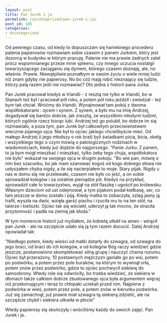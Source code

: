 ```yaml
---
layout: post
title: Pan Jurek i ja
permalink: /uncategorized/pan-jurek-i-ja/
post_id: 185
categories: 
- Uncategorized
---
```


Od pewnego czasu, od kiedy to dopuszczam się haniebnego procederu palenia papierosów rozmawiam sobie czasem z panem Jurkiem, który jest dozorcą w budynku w którym pracuję. Palenie nie ma prawie żadnych zalet prócz wspomnianego przeze mnie spleenu, czy innego uczucia nostalgii towarzyszącego zaciąganiu się dymem, którego czasem doznaję, ale, no właśnie. Prawie. Niewątpliwie poznałbym w swoim życiu o wiele mniej ludzi niż znam gdyby nie papierosy. No bo cóż mają robić nieznający się ludzie, którzy palą razem jeśli nie rozmawiać? Oto jedna z historii pana Jurka.

Pan Jurek pracował kiedyś w Irlandii - z resztą nie tylko w Irlandii, bo w Stanach też był i pracował pół roku, a potem pół roku jeździł i zwiedzał - też bym tak chciał. Wróćmy do Irlandii. Wynajmował tam pokój z dwoma współlokatorami : ojcem i synem. Z synem, a było mu na imię Andrzej, dogadywał się bardzo dobrze, jak zresztą, ze wszystkimi młodymi ludźmi, których ogólnie rzecz biorąc lubi. Andrzej też go polubił, bo dobrze im się rozmawiało, a poza tym, pan Jurek był całkowitym przeciwieństwem wiecznie pijanego ojca. Nie był to ojciec jakiego chcielibyście mieć. Od małego Andrzej (i jego młodszy o rok brat) byli świadkami picia, bicia, obelg i wszystkiego tego o czym mówią o patologicznych rodzinach w wiadomościach, kiedy już dojdzie do najgorszego. "Panie Jurku. Z panem, to ja bym mógł mieszkać i mieszkać, tylko żeby tego chuja, współlokatora nie było" wskazał na swojego ojca w drugim pokoju. "Bo wie pan, mówię o nim bez szacunku, bo jak mam szanować kogoś od kogo dobrego słowa nie usłyszałem chyba nigdy, a ile się nacierpiałem to moje. Stary pijak. Nigdy u nas w domu się nie przelewało, czasem nie było co jeść, a on sobie sprowadzał kolegów i za ostatnie pieniądze pili. Kiedyś na przykład, sprowadził całe to towarzystwo, wyjął na stół flaszkę i ugościł po królewsku. Własnym dzieciom od ust odejmował, a tym pijakom podał kiełbasę, ser, co tam jeszcze w domu zostało i piją. Kiedy matka to zobaczyła, szlag jasny ją trafił, wyszła na dwór, wzięła garść piachu i rzuciła mu to na ten stół, na talerze i kieliszki. Ojciec tak się wściekł, uderzył ją tak mocno, że straciła przytomność i padła na ziemię jak kłoda."

W tym momencie historii już myślałem, że kobietę utłukł na amen - wtrącił pan Jurek - ale na szczęście udało się ją tym razem docucić. Dalej Andrzej opowiadał tak:

"Niedługo potem, kiedy wieści od matki dotarły do szwagra, od szwagra do jego braci, od braci do ich kolegów, a od kolegów Bóg raczy wiedzieć gdzie jeszcze, postanowiono skompletować silną grupę i nauczyć chama rozumu. Ojciec był przerażony, 10 postawnych mężczyzn ganiało go po wsi, potem po podwórku, a potem przez pole buraków, na którym to wywinął orła, potem znów przez podwórko, gdzie to ojciec pochwycił siekierę do samoobrony. Wtedy role się odwróciły, bo trzeba wiedzieć, że siekiera w dłoniach także całkiem dobrze zbudowanego ojca była argumentem więcej niż przekonującym i teraz to chłopaki uciekali przed nim. Najpierw z podwórka w wieś, potem przez pole, a potem znów w kierunku podwórka. Już się zamachnął, już prawie miał szwagra tą siekierą zdzielić, ale na szczęście chybił i siekiera utkwiła w płocie"

Wtedy papierosy się skończyły i wróciliśmy każdy do swoich zajęć. Pan Jurek i ja.